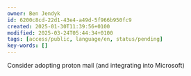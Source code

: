 ```yaml
---
owner: Ben Jendyk
id: 6200c8cd-22d1-43e4-a49d-5f966b950fc9
created: 2025-01-30T11:39:56+0100
modified: 2025-03-24T05:44:34+0100
tags: [access/public, language/en, status/pending]
key-words: []
---
```


Consider adopting proton mail (and integrating into Microsoft)